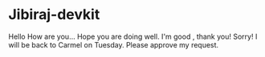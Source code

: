 # Jibiraj-devkit

Hello How are you... Hope you are doing well.
I'm good , thank you!
Sorry! I will be back to Carmel on Tuesday. Please approve my request.

